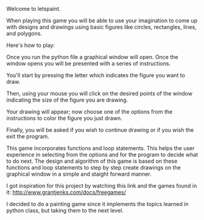 Welcome to letspaint. 

When playing this game you will be able to use your imagination to come up with designs and drawings using basic figures like circles, rectangles, lines, and polygons. 

Here's how to play:

Once you run the python file a graphical window will open. Once the window opens you will be presented with a series of instructions. 

You'll start by pressing the letter which indicates the figure you want to draw. 

Then, using your mouse you will click on the desired points of the window indicating the size of the figure you are drawing.

Your drawing will appear; now choose one of the options from the instructions to color the figure you just drawn. 

Finally, you will be asked if you wish to continue drawing or if you wish the exit the program. 

This game incorporates functions and loop statements. This helps the user experience in selecting from the options and for the program to decide what to do next. 
The design and algorithm of this game is based on these functions and loop statements to step by step create drawings on the graphical window in a simple and staight forward manner. 

I got inspiration for this project by watching this link and the games found in it: http://www.grantjenks.com/docs/freegames/ 

I decided to do a painting game since it implements the topics learned in python class, but taking them to the next level. 
